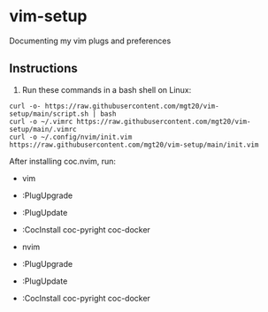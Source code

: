 # vim-setup

Documenting my vim plugs and preferences

## Instructions

1. Run these commands in a bash shell on Linux:

```
curl -o- https://raw.githubusercontent.com/mgt20/vim-setup/main/script.sh | bash
curl -o ~/.vimrc https://raw.githubusercontent.com/mgt20/vim-setup/main/.vimrc 
curl -o ~/.config/nvim/init.vim https://raw.githubusercontent.com/mgt20/vim-setup/main/init.vim 
```

After installing coc.nvim, run:
- vim
- :PlugUpgrade
- :PlugUpdate
- :CocInstall coc-pyright coc-docker

- nvim
- :PlugUpgrade
- :PlugUpdate
- :CocInstall coc-pyright coc-docker

